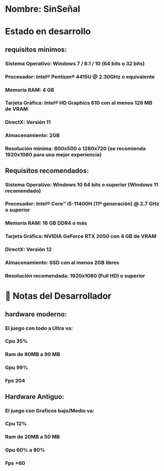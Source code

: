 # Nombre: SinSeñal
# Estado en desarrollo 
## requisitos minimos:

### Sistema Operativo: Windows 7 / 8.1 / 10 (64 bits o 32 bits)

### Procesador: Intel® Pentium® 4415U @ 2.30GHz o equivalente

### Memoria RAM: 4 GB

### Tarjeta Gráfica: Intel® HD Graphics 610 con al menos 128 MB de VRAM

### DirectX: Versión 11

### Almacenamiento: 2GB

### Resolución mínima: 800x500 o 1280x720 (se recomienda 1920x1080 para una mejor experiencia)





## Requisitos recomendados:
### Sistema Operativo: Windows 10 64 bits o superior (Windows 11 recomendado)

### Procesador: Intel® Core™ i5-11400H (11ª generación) @ 2.7 GHz o superior

### Memoria RAM: 16 GB DDR4 o más

### Tarjeta Gráfica: NVIDIA GeForce RTX 2050 con 4 GB de VRAM

### DirectX: Versión 12

### Almacenamiento: SSD con al menos 2GB libres

### Resolución recomendada: 1920x1080 (Full HD) o superior




# 📌 Notas del Desarrollador

## hardware moderno:

### El juego con todo a Ultra va:

### Cpu 35%
### Ram de 80MB a 90 MB
### Gpu 99%
### Fps 204

## Hardware Antiguo:

### El juego con Graficos bajo/Medio va:

### Cpu 12%
### Ram de 20MB a 50 MB
### Gpu 60% a 80%
### Fps +60

